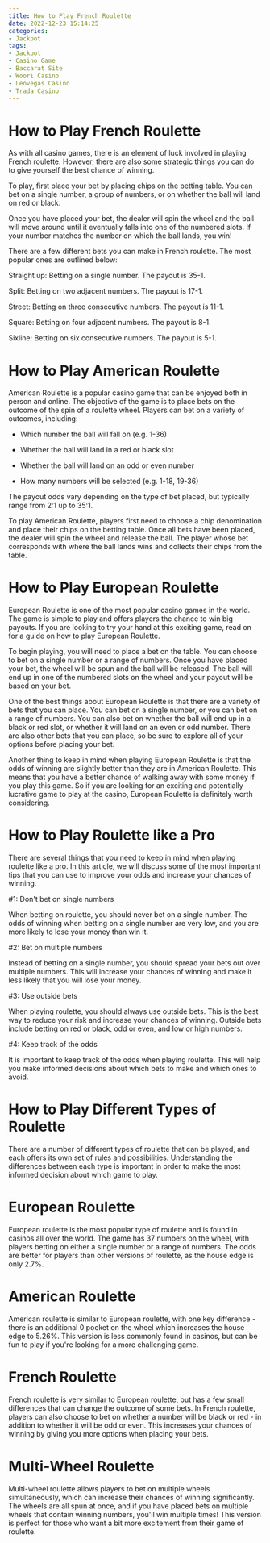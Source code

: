 ```yaml
---
title: How to Play French Roulette
date: 2022-12-23 15:14:25
categories:
- Jackpot
tags:
- Jackpot
- Casino Game
- Baccarat Site
- Woori Casino
- Leovegas Casino
- Trada Casino
---
```



#  How to Play French Roulette

As with all casino games, there is an element of luck involved in playing French roulette. However, there are also some strategic things you can do to give yourself the best chance of winning.

To play, first place your bet by placing chips on the betting table. You can bet on a single number, a group of numbers, or on whether the ball will land on red or black.

Once you have placed your bet, the dealer will spin the wheel and the ball will move around until it eventually falls into one of the numbered slots. If your number matches the number on which the ball lands, you win!

There are a few different bets you can make in French roulette. The most popular ones are outlined below:

Straight up: Betting on a single number. The payout is 35-1.

Split: Betting on two adjacent numbers. The payout is 17-1.

Street: Betting on three consecutive numbers. The payout is 11-1.

Square: Betting on four adjacent numbers. The payout is 8-1.

Sixline: Betting on six consecutive numbers. The payout is 5-1.

#  How to Play American Roulette

American Roulette is a popular casino game that can be enjoyed both in person and online. The objective of the game is to place bets on the outcome of the spin of a roulette wheel. Players can bet on a variety of outcomes, including:

* Which number the ball will fall on (e.g. 1-36)

* Whether the ball will land in a red or black slot

* Whether the ball will land on an odd or even number

* How many numbers will be selected (e.g. 1-18, 19-36)

The payout odds vary depending on the type of bet placed, but typically range from 2:1 up to 35:1. 

To play American Roulette, players first need to choose a chip denomination and place their chips on the betting table. Once all bets have been placed, the dealer will spin the wheel and release the ball. The player whose bet corresponds with where the ball lands wins and collects their chips from the table.

#  How to Play European Roulette

European Roulette is one of the most popular casino games in the world. The game is simple to play and offers players the chance to win big payouts. If you are looking to try your hand at this exciting game, read on for a guide on how to play European Roulette.

To begin playing, you will need to place a bet on the table. You can choose to bet on a single number or a range of numbers. Once you have placed your bet, the wheel will be spun and the ball will be released. The ball will end up in one of the numbered slots on the wheel and your payout will be based on your bet.

One of the best things about European Roulette is that there are a variety of bets that you can place. You can bet on a single number, or you can bet on a range of numbers. You can also bet on whether the ball will end up in a black or red slot, or whether it will land on an even or odd number. There are also other bets that you can place, so be sure to explore all of your options before placing your bet.

Another thing to keep in mind when playing European Roulette is that the odds of winning are slightly better than they are in American Roulette. This means that you have a better chance of walking away with some money if you play this game. So if you are looking for an exciting and potentially lucrative game to play at the casino, European Roulette is definitely worth considering.

#  How to Play Roulette like a Pro

There are several things that you need to keep in mind when playing roulette like a pro. In this article, we will discuss some of the most important tips that you can use to improve your odds and increase your chances of winning.

#1: Don't bet on single numbers

When betting on roulette, you should never bet on a single number. The odds of winning when betting on a single number are very low, and you are more likely to lose your money than win it.

#2: Bet on multiple numbers

Instead of betting on a single number, you should spread your bets out over multiple numbers. This will increase your chances of winning and make it less likely that you will lose your money.

#3: Use outside bets

When playing roulette, you should always use outside bets. This is the best way to reduce your risk and increase your chances of winning. Outside bets include betting on red or black, odd or even, and low or high numbers.

#4: Keep track of the odds

It is important to keep track of the odds when playing roulette. This will help you make informed decisions about which bets to make and which ones to avoid.

#  How to Play Different Types of Roulette

There are a number of different types of roulette that can be played, and each offers its own set of rules and possibilities. Understanding the differences between each type is important in order to make the most informed decision about which game to play.

# European Roulette

European roulette is the most popular type of roulette and is found in casinos all over the world. The game has 37 numbers on the wheel, with players betting on either a single number or a range of numbers. The odds are better for players than other versions of roulette, as the house edge is only 2.7%.

# American Roulette

American roulette is similar to European roulette, with one key difference - there is an additional 0 pocket on the wheel which increases the house edge to 5.26%. This version is less commonly found in casinos, but can be fun to play if you're looking for a more challenging game.

# French Roulette

French roulette is very similar to European roulette, but has a few small differences that can change the outcome of some bets. In French roulette, players can also choose to bet on whether a number will be black or red - in addition to whether it will be odd or even. This increases your chances of winning by giving you more options when placing your bets.

# Multi-Wheel Roulette

Multi-wheel roulette allows players to bet on multiple wheels simultaneously, which can increase their chances of winning significantly. The wheels are all spun at once, and if you have placed bets on multiple wheels that contain winning numbers, you'll win multiple times! This version is perfect for those who want a bit more excitement from their game of roulette.